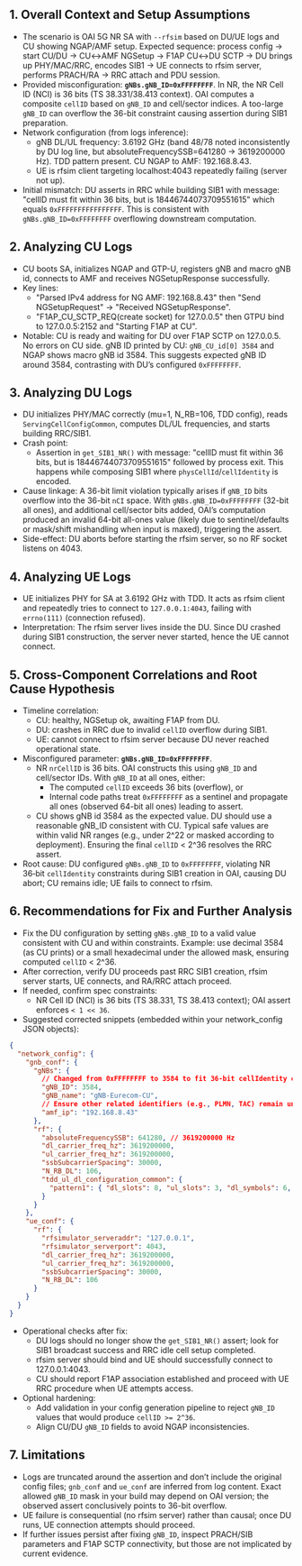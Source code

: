 ## 1. Overall Context and Setup Assumptions
- The scenario is OAI 5G NR SA with `--rfsim` based on DU/UE logs and CU showing NGAP/AMF setup. Expected sequence: process config → start CU/DU → CU↔AMF NGSetup → F1AP CU↔DU SCTP → DU brings up PHY/MAC/RRC, encodes SIB1 → UE connects to rfsim server, performs PRACH/RA → RRC attach and PDU session.
- Provided misconfiguration: **`gNBs.gNB_ID=0xFFFFFFFF`**. In NR, the NR Cell ID (NCI) is 36 bits (TS 38.331/38.413 context). OAI computes a composite `cellID` based on `gNB_ID` and cell/sector indices. A too-large `gNB_ID` can overflow the 36-bit constraint causing assertion during SIB1 preparation.
- Network configuration (from logs inference):
  - gNB DL/UL frequency: 3.6192 GHz (band 48/78 noted inconsistently by DU log line, but absoluteFrequencySSB=641280 → 3619200000 Hz). TDD pattern present. CU NGAP to AMF: 192.168.8.43.
  - UE is rfsim client targeting localhost:4043 repeatedly failing (server not up).
- Initial mismatch: DU asserts in RRC while building SIB1 with message: "cellID must fit within 36 bits, but is 18446744073709551615" which equals `0xFFFFFFFFFFFFFFFF`. This is consistent with `gNBs.gNB_ID=0xFFFFFFFF` overflowing downstream computation.

## 2. Analyzing CU Logs
- CU boots SA, initializes NGAP and GTP-U, registers gNB and macro gNB id, connects to AMF and receives NGSetupResponse successfully.
- Key lines:
  - "Parsed IPv4 address for NG AMF: 192.168.8.43" then "Send NGSetupRequest" → "Received NGSetupResponse".
  - "F1AP_CU_SCTP_REQ(create socket) for 127.0.0.5" then GTPU bind to 127.0.0.5:2152 and "Starting F1AP at CU".
- Notable: CU is ready and waiting for DU over F1AP SCTP on 127.0.0.5. No errors on CU side. gNB ID printed by CU: `gNB_CU_id[0] 3584` and NGAP shows macro gNB id 3584. This suggests expected gNB ID around 3584, contrasting with DU’s configured `0xFFFFFFFF`.

## 3. Analyzing DU Logs
- DU initializes PHY/MAC correctly (mu=1, N_RB=106, TDD config), reads `ServingCellConfigCommon`, computes DL/UL frequencies, and starts building RRC/SIB1.
- Crash point:
  - Assertion in `get_SIB1_NR()` with message: "cellID must fit within 36 bits, but is 18446744073709551615" followed by process exit. This happens while composing SIB1 where `physCellId`/`cellIdentity` is encoded.
- Cause linkage: A 36-bit limit violation typically arises if `gNB_ID` bits overflow into the 36-bit `nCI` space. With `gNBs.gNB_ID=0xFFFFFFFF` (32-bit all ones), and additional cell/sector bits added, OAI’s computation produced an invalid 64-bit all-ones value (likely due to sentinel/defaults or mask/shift mishandling when input is maxed), triggering the assert.
- Side-effect: DU aborts before starting the rfsim server, so no RF socket listens on 4043.

## 4. Analyzing UE Logs
- UE initializes PHY for SA at 3.6192 GHz with TDD. It acts as rfsim client and repeatedly tries to connect to `127.0.0.1:4043`, failing with `errno(111)` (connection refused).
- Interpretation: The rfsim server lives inside the DU. Since DU crashed during SIB1 construction, the server never started, hence the UE cannot connect.

## 5. Cross-Component Correlations and Root Cause Hypothesis
- Timeline correlation:
  - CU: healthy, NGSetup ok, awaiting F1AP from DU.
  - DU: crashes in RRC due to invalid `cellID` overflow during SIB1.
  - UE: cannot connect to rfsim server because DU never reached operational state.
- Misconfigured parameter: **`gNBs.gNB_ID=0xFFFFFFFF`**.
  - NR `nrCellID` is 36 bits. OAI constructs this using `gNB_ID` and cell/sector IDs. With `gNB_ID` at all ones, either:
    - The computed `cellID` exceeds 36 bits (overflow), or
    - Internal code paths treat `0xFFFFFFFF` as a sentinel and propagate all ones (observed 64-bit all ones) leading to assert.
  - CU shows gNB id 3584 as the expected value. DU should use a reasonable gNB_ID consistent with CU. Typical safe values are within valid NR ranges (e.g., under 2^22 or masked according to deployment). Ensuring the final `cellID` < 2^36 resolves the RRC assert.
- Root cause: DU configured `gNBs.gNB_ID` to `0xFFFFFFFF`, violating NR 36‑bit `cellIdentity` constraints during SIB1 creation in OAI, causing DU abort; CU remains idle; UE fails to connect to rfsim.

## 6. Recommendations for Fix and Further Analysis
- Fix the DU configuration by setting `gNBs.gNB_ID` to a valid value consistent with CU and within constraints. Example: use decimal 3584 (as CU prints) or a small hexadecimal under the allowed mask, ensuring computed `cellID` < 2^36.
- After correction, verify DU proceeds past RRC SIB1 creation, rfsim server starts, UE connects, and RA/RRC attach proceed.
- If needed, confirm spec constraints:
  - NR Cell ID (NCI) is 36 bits (TS 38.331, TS 38.413 context); OAI assert enforces `< 1 << 36`.
- Suggested corrected snippets (embedded within your network_config JSON objects):

```json
{
  "network_config": {
    "gnb_conf": {
      "gNBs": {
        // Changed from 0xFFFFFFFF to 3584 to fit 36-bit cellIdentity composition and match CU
        "gNB_ID": 3584,
        "gNB_name": "gNB-Eurecom-CU",
        // Ensure other related identifiers (e.g., PLMN, TAC) remain unchanged
        "amf_ip": "192.168.8.43"
      },
      "rf": {
        "absoluteFrequencySSB": 641280, // 3619200000 Hz
        "dl_carrier_freq_hz": 3619200000,
        "ul_carrier_freq_hz": 3619200000,
        "ssbSubcarrierSpacing": 30000,
        "N_RB_DL": 106,
        "tdd_ul_dl_configuration_common": {
          "pattern1": { "dl_slots": 8, "ul_slots": 3, "dl_symbols": 6, "ul_symbols": 4 }
        }
      }
    },
    "ue_conf": {
      "rf": {
        "rfsimulator_serveraddr": "127.0.0.1",
        "rfsimulator_serverport": 4043,
        "dl_carrier_freq_hz": 3619200000,
        "ul_carrier_freq_hz": 3619200000,
        "ssbSubcarrierSpacing": 30000,
        "N_RB_DL": 106
      }
    }
  }
}
```

- Operational checks after fix:
  - DU logs should no longer show the `get_SIB1_NR()` assert; look for SIB1 broadcast success and RRC idle cell setup completed.
  - rfsim server should bind and UE should successfully connect to 127.0.0.1:4043.
  - CU should report F1AP association established and proceed with UE RRC procedure when UE attempts access.
- Optional hardening:
  - Add validation in your config generation pipeline to reject `gNB_ID` values that would produce `cellID >= 2^36`.
  - Align CU/DU `gNB_ID` fields to avoid NGAP inconsistencies.

## 7. Limitations
- Logs are truncated around the assertion and don’t include the original config files; `gnb_conf` and `ue_conf` are inferred from log content. Exact allowed `gNB_ID` mask in your build may depend on OAI version; the observed assert conclusively points to 36-bit overflow.
- UE failure is consequential (no rfsim server) rather than causal; once DU runs, UE connection attempts should proceed.
- If further issues persist after fixing `gNB_ID`, inspect PRACH/SIB parameters and F1AP SCTP connectivity, but those are not implicated by current evidence.


